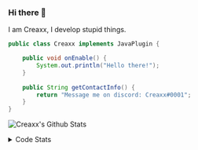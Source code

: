 ### Hi there 👋

I am Creaxx, I develop stupid things. 

```java
public class Creaxx implements JavaPlugin {

    public void onEnable() {
        System.out.println("Hello there!");
    }
    
    public String getContactInfo() {
        return "Message me on discord: Creaxx#0001";
    }
}
```

![Creaxx's Github Stats](https://github-readme-stats.vercel.app/api?username=CreaxxOG&show_icons=true&theme=dark&count_private=true)

<details>
  <summary>Code Stats</summary>

<!--START_SECTION:waka-->
![Code Time](http://img.shields.io/badge/Code%20Time-980%20hrs%203%20mins-blue)

![Lines of code](https://img.shields.io/badge/From%20Hello%20World%20I%27ve%20Written--10%20Thousand%20lines%20of%20code-blue)

**🐱 My GitHub Data** 

> 🏆 660 Contributions in the Year 2022
 > 
> 📦 66.1 kB Used in GitHub's Storage 
 > 
> 🚫 Not Opted to Hire
 > 
> 📜 3 Public Repositories 
 > 
> 🔑 2 Private Repositories  
 > 
**I'm an Early 🐤** 

```text
🌞 Morning    22 commits     █░░░░░░░░░░░░░░░░░░░░░░░░   4.28% 
🌆 Daytime    240 commits    ███████████░░░░░░░░░░░░░░   46.69% 
🌃 Evening    239 commits    ███████████░░░░░░░░░░░░░░   46.5% 
🌙 Night      13 commits     ░░░░░░░░░░░░░░░░░░░░░░░░░   2.53%

```
📅 **I'm Most Productive on Sunday** 

```text
Monday       65 commits     ███░░░░░░░░░░░░░░░░░░░░░░   12.65% 
Tuesday      53 commits     ██░░░░░░░░░░░░░░░░░░░░░░░   10.31% 
Wednesday    87 commits     ████░░░░░░░░░░░░░░░░░░░░░   16.93% 
Thursday     51 commits     ██░░░░░░░░░░░░░░░░░░░░░░░   9.92% 
Friday       36 commits     █░░░░░░░░░░░░░░░░░░░░░░░░   7.0% 
Saturday     105 commits    █████░░░░░░░░░░░░░░░░░░░░   20.43% 
Sunday       117 commits    █████░░░░░░░░░░░░░░░░░░░░   22.76%

```


📊 **This Week I Spent My Time On** 

```text
💬 Programming Languages: 
Java                     6 hrs 36 mins       ████████████████████████░   97.99% 
YAML                     4 mins              ░░░░░░░░░░░░░░░░░░░░░░░░░   0.99% 
XML                      2 mins              ░░░░░░░░░░░░░░░░░░░░░░░░░   0.54% 
Kotlin                   1 min               ░░░░░░░░░░░░░░░░░░░░░░░░░   0.47% 
GitIgnore file           0 secs              ░░░░░░░░░░░░░░░░░░░░░░░░░   0.0%

🔥 Editors: 
IntelliJ                 6 hrs 45 mins       █████████████████████████   100.0%

```

**I Mostly Code in Java** 

```text
Java                     7 repos             ████████████████░░░░░░░░░   63.64% 
Kotlin                   3 repos             ██████░░░░░░░░░░░░░░░░░░░   27.27% 
EJS                      1 repo              ██░░░░░░░░░░░░░░░░░░░░░░░   9.09%

```



 Last Updated on 16/11/2022 18:29:36 UTC
<!--END_SECTION:waka-->
</details>
